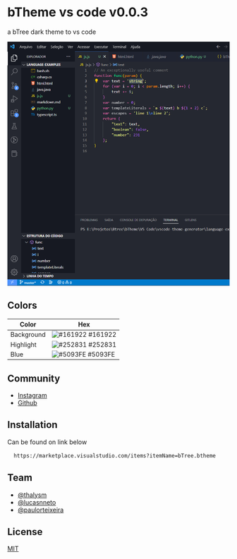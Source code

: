 
# bTheme vs code v0.0.3

a bTree dark theme to vs code


![Example](https://raw.githubusercontent.com/BtreeDevelopers/vsco-theme/main/example.png?token=GHSAT0AAAAAAB5I2DVAC3TPDEUY6TZ7LBKSY66PSIQ)

## Colors

| Color             | Hex                                                                |
| ----------------- | ------------------------------------------------------------------ |
| Background | ![#161922](https://via.placeholder.com/10/161922?text=+) #161922 |
| Highlight | ![#252831](https://via.placeholder.com/10/252831?text=+) #252831 |
| Blue | ![#5093FE](https://via.placeholder.com/10/5093FE?text=+) #5093FE |



## Community

- [Instagram](https://www.instagram.com/btreedev/)
- [Github](https://github.com/BtreeDevelopers/)
## Installation

Can be found on link below

```bash
  https://marketplace.visualstudio.com/items?itemName=bTree.btheme
```
    
## Team

- [@thalysm](https://www.github.com/thalysm)
- [@lucasnneto](https://github.com/lucasnneto)
- [@paulorteixeira](https://github.com/paulorteixeira)
## License

[MIT](https://choosealicense.com/licenses/mit/)

